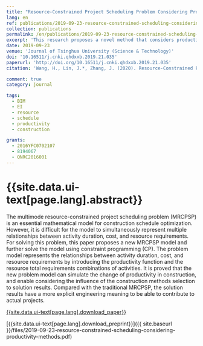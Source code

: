 ```yaml
---
title: "Resource-Constrained Project Scheduling Problem Considering Productivity and Construction Methods"
lang: en
ref: publications/2019-09-23-resource-constrained-scheduling-considering-productivity-methods
collection: publications
permalink: /en/publications/2019-09-23-resource-constrained-scheduling-considering-productivity-methods
excerpt: 'This research proposes a novel method that considers productivity and construction methods in modeling and solving resource-constrained project problem'
date: 2019-09-23
venue: 'Journal of Tsinghua University (Science & Technology)'
doi: '10.16511/j.cnki.qhdxxb.2019.21.035'
paperurl: 'http://doi.org/10.16511/j.cnki.qhdxxb.2019.21.035'
citation: 'Wang, H., Lin, J.*, Zhang, J. (2020). Resource-Constrained Project Scheduling Problem Considering Productivity and Construction Methods. <i>Journal of Tsinghua University (Science & Technology)</i>, 60(3), 271-277. doi: 10.16511/j.cnki.qhdxxb.2019.21.035'

comment: true
category: journal

tags: 
  - BIM
  - EI
  - resource
  - schedule
  - productivity
  - construction

grants:
  - 2016YFC0702107
  - 8194067
  - QNRC2016001
---
```



{{site.data.ui-text[page.lang].abstract}}
====

The multimode resource-constrained project scheduling problem (MRCPSP) is an essential mathematical model for construction schedule optimization. However, it is difficult for the model to simultaneously represent multiple relationships between activity duration, cost, and resource requirements. For solving this problem, this paper proposes a new MRCPSP model and further solve the model using constraint programming (CP). The problem model represents the relationships between activity duration, cost, and resource requirements by introducing the productivity function and the resource total requirements combinations of activities. It is proved that the new problem model can simulate the change of productivity in construction, and enable considering the influence of the construction methods selection to solution results. Compared with the traditional MRCPSP, the solution results have a more explicit engineering meaning to be able to contribute to actual projects.

[{{site.data.ui-text[page.lang].download_paper}}](http://doi.org/10.16511/j.cnki.qhdxxb.2019.21.035)

[{{site.data.ui-text[page.lang].download_preprint}}]({{ site.baseurl }}/files/2019-09-23-resource-constrained-scheduling-considering-productivity-methods.pdf)

